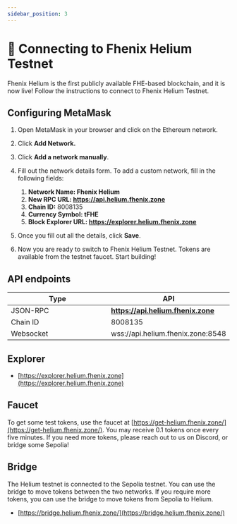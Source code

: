 ```yaml
---
sidebar_position: 3
---
```


# 🔗 Connecting to Fhenix Helium Testnet

Fhenix Helium is the first publicly available FHE-based blockchain, and it is now live! Follow the instructions to connect to Fhenix Helium Testnet.

## Configuring MetaMask 

1. Open MetaMask in your browser and click on the Ethereum network.
2. Click **Add Network.**
3. Click **Add a network manually**.

4. Fill out the network details form. To add a custom network, fill in the following fields:
   1. **Network Name: Fhenix Helium**
   2. **New RPC URL: https://api.helium.fhenix.zone**
   3. **Chain ID:** 8008135
   4. **Currency Symbol: tFHE**
   5. **Block Explorer URL: https://explorer.helium.fhenix.zone**
5. Once you fill out all the details, click **Save**.
6. Now you are ready to switch to Fhenix Helium Testnet. Tokens are available from the testnet faucet. Start building!


## API endpoints

<table>
   <thead>
      <tr>
         <th width="222">Type</th>
         <th>API</th>
      </tr>
   </thead>
   <tbody>
      <tr>
         <td>JSON-RPC</td>
         <td><a href="https://api.helium.fhenix.zone"><strong>https://api.helium.fhenix.zone</strong></a></td>
      </tr>
      <tr>
         <td>Chain ID</td>
         <td>8008135</td>
      </tr>
      <tr>
         <td>Websocket</td>
         <td>wss://api.helium.fhenix.zone:8548</td>
      </tr>
   </tbody>
</table>

## Explorer

* [https://explorer.helium.fhenix.zone](https://explorer.helium.fhenix.zone)

## Faucet

To get some test tokens, use the faucet at [https://get-helium.fhenix.zone/](https://get-helium.fhenix.zone/).
You may receive 0.1 tokens once every five minutes. If you need more tokens, please reach out to us on Discord, or bridge some Sepolia!

## Bridge

The Helium testnet is connected to the Sepolia testnet. You can use the bridge to move tokens between the two networks.
If you require more tokens, you can use the bridge to move tokens from Sepolia to Helium.

* [https://bridge.helium.fhenix.zone/](https://bridge.helium.fhenix.zone/)
